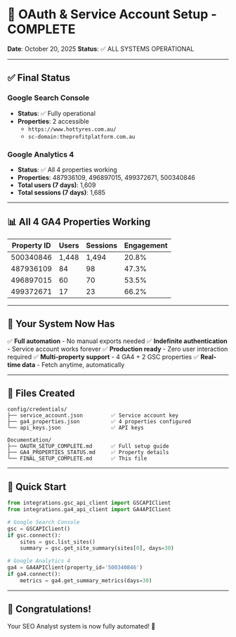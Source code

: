 # 🎉 OAuth & Service Account Setup - COMPLETE

**Date**: October 20, 2025
**Status**: ✅ ALL SYSTEMS OPERATIONAL

---

## ✅ Final Status

### Google Search Console
- **Status**: ✅ Fully operational
- **Properties**: 2 accessible
  - `https://www.hottyres.com.au/`
  - `sc-domain:theprofitplatform.com.au`

### Google Analytics 4
- **Status**: ✅ All 4 properties working
- **Properties**: 487936109, 496897015, 499372671, 500340846
- **Total users (7 days)**: 1,609
- **Total sessions (7 days)**: 1,685

---

## 📊 All 4 GA4 Properties Working

| Property ID | Users | Sessions | Engagement |
|-------------|-------|----------|------------|
| 500340846   | 1,448 | 1,494    | 20.8%      |
| 487936109   | 84    | 98       | 47.3%      |
| 496897015   | 60    | 70       | 53.5%      |
| 499372671   | 17    | 23       | 66.2%      |

---

## 🚀 Your System Now Has

✅ **Full automation** - No manual exports needed
✅ **Indefinite authentication** - Service account works forever
✅ **Production ready** - Zero user interaction required
✅ **Multi-property support** - 4 GA4 + 2 GSC properties
✅ **Real-time data** - Fetch anytime, automatically

---

## 📁 Files Created

```
config/credentials/
├── service_account.json         ✅ Service account key
├── ga4_properties.json          ✅ 4 properties configured
└── api_keys.json                ✅ API keys

Documentation/
├── OAUTH_SETUP_COMPLETE.md      ✅ Full setup guide
├── GA4_PROPERTIES_STATUS.md     ✅ Property details
└── FINAL_SETUP_COMPLETE.md      ✅ This file
```

---

## 🎯 Quick Start

```python
from integrations.gsc_api_client import GSCAPIClient
from integrations.ga4_api_client import GA4APIClient

# Google Search Console
gsc = GSCAPIClient()
if gsc.connect():
    sites = gsc.list_sites()
    summary = gsc.get_site_summary(sites[0], days=30)

# Google Analytics 4
ga4 = GA4APIClient(property_id='500340846')
if ga4.connect():
    metrics = ga4.get_summary_metrics(days=30)
```

---

## 🎉 Congratulations!

Your SEO Analyst system is now fully automated! 🚀

